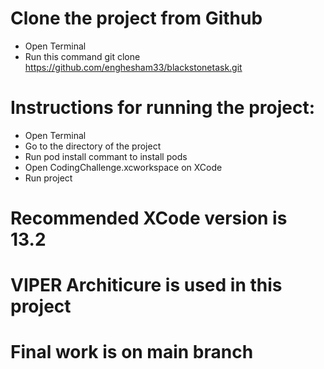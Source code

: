 # Clone the project from Github
- Open Terminal
- Run this command git clone https://github.com/enghesham33/blackstonetask.git

# Instructions for running the project:
- Open Terminal
- Go to the directory of the project
- Run pod install commant to install pods
- Open CodingChallenge.xcworkspace on XCode
- Run project

# Recommended XCode version is 13.2

# VIPER Architicure is used in this project

# Final work is on main branch


